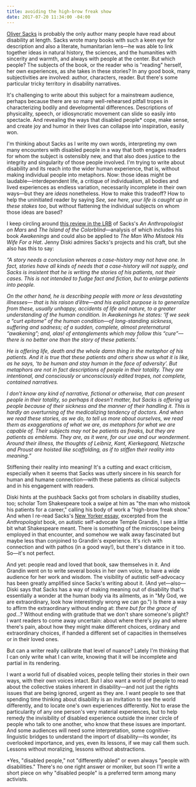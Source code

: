 ```yaml
---
title: avoiding the high-brow freak show
date: 2017-07-20 11:34:00 -04:00
---
```


[Oliver Sacks](http://www.oliversacks.com/) is probably the only author many people have read about disability at length. Sacks wrote many books with such a keen eye for description and also a literate, humanitarian lens—he was able to link together ideas in natural history, the sciences, and the humanities with sincerity and warmth, and always with people at the center. But which people? The subjects of the book, or the reader who is "reading" herself, her own experiences, as she takes in these stories? In any good book, many subjectivities are involved: author, characters, reader. But there's some particular tricky territory in disability narratives.

It's challenging to write about this subject for a mainstream audience, perhaps because there are so many well-rehearsed pitfall tropes in characterizing bodily and developmental differences. Descriptions of physicality, speech, or idiosyncratic movement can slide so easily into spectacle. And revealing the ways that disabled people* cope, make sense, and create joy and humor in their lives can collapse into inspiration, easily won.

I'm thinking about Sacks as I write my own words, interpreting my own many encounters with disabled people in a way that both engages readers for whom the subject is ostensibly new, and that also does justice to the integrity and singularity of those people involved. I'm trying to write about disability and its reach into the wider human experience, that is, without making individual people into metaphors. Now: those ideas might be laudable—interdependent life, a critique of individualism, all bodies and lived experiences as endless variation, necessarily incomplete in their own ways—but they are *ideas* nonetheless. How to make this tradeoff? How to help the uninitiated reader by saying *See, see here, your life is caught up in these stakes too*, but without flattening the individual subjects on whom those ideas are based?

I keep circling around [this review in the LRB](https://www.lrb.co.uk/v18/n20/jenny-diski/life-death-and-the-whole-damn-thing) of Sacks's *An Anthropologist on Mars* and *The Island of the Colorblind*—analysis of which includes his book *Awakenings* and could also be applied to *The Man Who Mistook His Wife For a Hat*. Jenny Diski admires Sacks's projects and his craft, but she also has this to say:

*“A story needs a conclusion whereas a case-history may not have one. In fact, stories have all kinds of needs that a case-history will not supply, and Sacks is insistent that he is writing the stories of his patients, not their cases. This is not intended to fudge fact and fiction, but to enlarge patients into people.* 

*On the other hand, he is describing people with more or less devastating illnesses— that is his raison d’être—and his explicit purpose is to generalize from these, usually unhappy, accidents of life and nature, to a greater understanding of the human condition. In Awakenings he states: ‘If we seek a “curt epitome” of the human condition—of long-standing sickness, suffering and sadness; of a sudden, complete, almost preternatural “awakening”; and, alas! of entanglements which may follow this “cure”—there is no better one than the story of these patients.’*

*He is offering life, death and the whole damn thing in the metaphor of his patients. And it is true that these patients and others show us what it is like, as he says, ‘to be human and stay human in the face of adversity’. But metaphors are not in fact descriptions of people in their totality. They are intentional, and consciously or unconsciously edited tropes, not complete, contained narratives.* 

*I don’t know any kind of narrative, fictional or otherwise, that can present people in their totality, so perhaps it doesn’t matter, but Sacks is offering us people because of their sickness and the manner of their handling it. This is hardly an overturning of the medicalizing tendency of doctors. And when we read these stories, as we do, to tell us more about ourselves, we read them as exaggerations of what we are, as metaphors for what we are capable of. Their subjects may not be patients as freaks, but they are patients as emblems. They are, as it were, for our use and our wonderment. Around their illness, the thoughts of Leibniz, Kant, Kierkegaard, Nietzsche and Proust are hoisted like scaffolding, as if to stiffen their reality into meaning.”*


Stiffening their reality into meaning! It's a cutting and exact criticism, especially when it seems that Sacks was utterly sincere in his search for human and humane connection—with these patients as clinical subjects and in his engagement with readers.

Diski hints at the pushback Sacks got from scholars in disability studies, too; scholar Tom Shakespeare took a swipe at him as "the man who mistook his patients for a career," calling his body of work a "high-brow freak show." And when I re-read Sacks's [New Yorker essay](http://www.newyorker.com/magazine/1993/12/27/anthropologist-mars), excerpted from the *Anthropologist* book, on autistic self-advocate Temple Grandin, I see a little bit what Shakespeare meant. There is something of the microscope being employed in that encounter, and somehow we walk away fascinated but maybe less than conjoined to Grandin's experience. It's rich with connection and with pathos (in a good way!), but there's distance in it too. So—it's not perfect. 

And yet: people read and loved that book, saw themselves in it. And Grandin went on to write several books in her own voice, to have a wide audience for her work and wisdom. The visibility of autistic self-advocacy has been greatly amplified since Sacks's writing about it. (And yet—also—Diski says that Sacks has a way of making meaning out of disability that's essentially a wonder at the human body via its ailments, as in "My God, we are extraordinary, look how interestingly wrong we can go.") Is there a way to affirm the extraordinary without ending at: *there but for the grace of god*...? Without ending with gratitude that we don't share someone's plight? I want readers to come away uncertain: about where there's joy and where there's pain, about how they might make different choices, ordinary and extraordinary choices, if handed a different set of capacities in themselves or in their loved ones.

But can a writer really calibrate that level of nuance? Lately I'm thinking that I can only write what I can write, knowing that it will be incomplete and partial in its rendering. 

I want a world full of disabled voices, people telling their stories in their own ways, with their own voices intact. But I also want a world of people to read about the collective stakes inherent in disability—and not just the rights issues that are being ignored, urgent as they are. I want people to see that spending time thinking about disability is an invitation to see the world differently, and to locate one's own experiences differently. Not to erase the particularity of any one person's very material experiences, but to help remedy the invisibility of disabled experience outside the inner circle of people who talk to one another, who know that these issues are important. And some audiences will need some interpretation, some cognitive-linguistic bridges to understand the import of disability—its wonder, its overlooked importance, and yes, even its lessons, if we may call them such. Lessons without moralizing, lessons without abstractions.

*Yes, "disabled people," not "differently abled" or even always "people with disabilities." There's no one right answer or moniker, but soon I'll write a short piece on why "disabled people" is a preferred term among many activists.